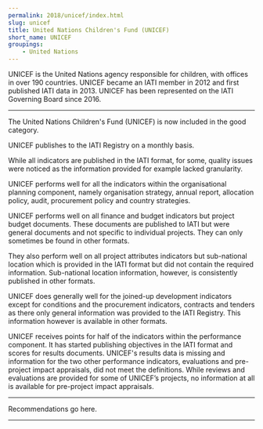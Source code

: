 ```yaml
---
permalink: 2018/unicef/index.html
slug: unicef
title: United Nations Children's Fund (UNICEF)
short_name: UNICEF
groupings:
    - United Nations
---
```


UNICEF is the United Nations agency responsible for children, with offices in over 190 countries. UNICEF became an IATI member in 2012 and first published IATI data in 2013. UNICEF has been represented on the IATI Governing Board since 2016.

---

The United Nations Children's Fund (UNICEF) is now included in the good category. 

UNICEF publishes to the IATI Registry on a monthly basis. 

While all indicators are published in the IATI format, for some, quality issues were noticed as the information provided for example lacked granularity. 

UNICEF performs well for all the indicators within the organisational planning component, namely organisation strategy, annual report, allocation policy, audit, procurement policy and country strategies. 

UNICEF performs well on all finance and budget indicators but project budget documents. These documents are published to IATI but were general documents and not specific to individual projects. They can only sometimes be found in other formats. 

They also perform well on all project attributes indicators but sub-national location which is provided in the IATI format but did not contain the required information. Sub-national location information, however, is consistently published in other formats. 

UNICEF does generally well for the joined-up development indicators except for conditions and the procurement indicators, contracts and tenders as there only general information was provided to the IATI Registry. This information however is available in other formats.
 
UNICEF receives points for half of the indicators within the performance component. It has started publishing objectives in the IATI format and scores for results documents. UNICEF's results data is missing and information for the two other performance indicators, evaluations and pre-project impact appraisals, did not meet the definitions. While reviews and evaluations are provided for some of UNICEF’s projects, no information at all is available for pre-project impact appraisals. 



---

Recommendations go here.

---
